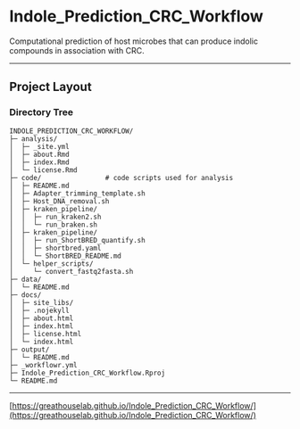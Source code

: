 # Indole_Prediction_CRC_Workflow

Computational prediction of host microbes that can produce indolic compounds in association with CRC.

---

## Project Layout
### Directory Tree

```
INDOLE_PREDICTION_CRC_WORKFLOW/
├─ analysis/            
│  ├─ _site.yml
│  ├─ about.Rmd
│  ├─ index.Rmd
│  └─ license.Rmd
├─ code/                # code scripts used for analysis
│  ├─ README.md
│  ├─ Adapter_trimming_template.sh
│  ├─ Host_DNA_removal.sh
│  ├─ kraken_pipeline/
│  │  ├─ run_kraken2.sh
│  │  └─ run_braken.sh
│  ├─ kraken_pipeline/
│  │  ├─ run_ShortBRED_quantify.sh
│  │  ├─ shortbred.yaml
│  │  └─ ShortBRED_README.md
│  └─ helper_scripts/
│     └─ convert_fastq2fasta.sh
├─ data/            
│  └─ README.md
├─ docs/            
│  ├─ site_libs/
│  ├─ .nojekyll
│  ├─ about.html
│  ├─ index.html
│  ├─ license.html
│  └─ index.html
├─ output/            
│  └─ README.md
├─ _workflowr.yml
├─ Indole_Prediction_CRC_Workflow.Rproj
└─ README.md
```

---

[https://greathouselab.github.io/Indole_Prediction_CRC_Workflow/](https://greathouselab.github.io/Indole_Prediction_CRC_Workflow/)
